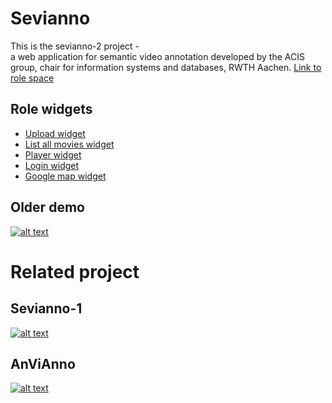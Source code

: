 # Sevianno 
This is the sevianno-2 project -  
a web application for semantic video annotation developed by the ACIS group, chair for information systems and databases, RWTH Aachen.
[Link to role space](http://role-sandbox.eu/spaces/sevianno2)

## Role widgets
* [Upload widget](https://raw.github.com/DadaMonad/sevianno/master/upload.xml)
* [List all movies widget](https://raw.github.com/DadaMonad/sevianno/master/allmovies.xml)
* [Player widget](https://raw.github.com/DadaMonad/sevianno/master/jwplayer.xml)
* [Login widget](https://raw.github.com/DadaMonad/sevianno/master/login.xml)
* [Google map widget](https://raw.github.com/DadaMonad/sevianno/master/map.xml)

## Older demo
[![alt text](http://img.youtube.com/vi/fQuJayMdcp4/0.jpg)](http://www.youtube.com/watch?v=fQuJayMdcp4)

# Related project
## Sevianno-1
[![alt text](http://img.youtube.com/vi/_VkmcWc82Us/0.jpg)](http://www.youtube.com/watch?v=_VkmcWc82Us)

## AnViAnno
[![alt text](http://img.youtube.com/vi/qK8WzPZw5BQ/0.jpg)](http://www.youtube.com/watch?v=qK8WzPZw5BQ)


